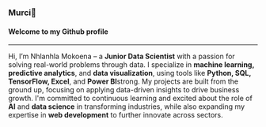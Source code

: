 <h3>Murci👋</h3>
<h4>Welcome to my Github profile</h4>

<hr size="2" width="100%" color="limegreen">

<p>Hi, I’m Nhlanhla Mokoena – a <strong>Junior Data Scientist</strong> with a passion for solving real-world problems through data. I specialize in <strong>machine learning, predictive analytics</strong>, and <strong>data visualization</strong>, using tools like <strong>Python, SQL, TensorFlow, Excel</strong>, and <strong>Power BI</strong>strong. My projects are built from the ground up, focusing on applying data-driven insights to drive business growth. I'm committed to continuous learning and excited about the role of <strong>AI</strong> and <strong>data science</strong> in transforming industries, while also expanding my expertise in <strong>web development</strong> to further innovate across sectors.</p>
